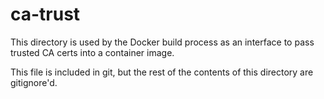 # ca-trust

This directory is used by the Docker build process as an interface to pass trusted CA certs into a container image.

This file is included in git, but the rest of the contents of this directory are gitignore'd.
